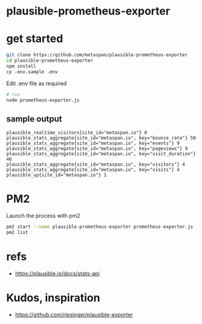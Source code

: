 # plausible-prometheus-exporter

# get started

```bash
git clone https://github.com/metaspan/plausible-prometheus-exporter
cd plausible-prometheus-exporter
npm install
cp .env.sample .env
```

Edit .env file as required

```bash
# run
node prometheus-exporter.js
```

## sample output

```prometheus
plausible_realtime_visitors{site_id="metaspan.io"} 0
plausible_stats_aggregate{site_id="metaspan.io", key="bounce_rate"} 50
plausible_stats_aggregate{site_id="metaspan.io", key="events"} 9
plausible_stats_aggregate{site_id="metaspan.io", key="pageviews"} 9
plausible_stats_aggregate{site_id="metaspan.io", key="visit_duration"} 46
plausible_stats_aggregate{site_id="metaspan.io", key="visitors"} 4
plausible_stats_aggregate{site_id="metaspan.io", key="visits"} 4
plausible_up{site_id="metaspan.io"} 1
```

# PM2

Launch the process with pm2

```bash
pm2 start --name plausible-prometheus-exporter prometheus-exporter.js
pm2 list
```

# refs

- https://plausible.io/docs/stats-api

# Kudos, inspiration

- https://github.com/riesinger/plausible-exporter
